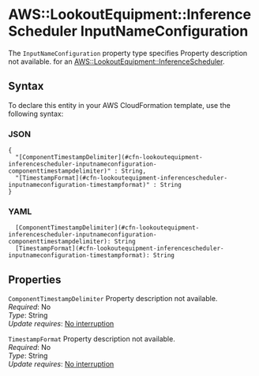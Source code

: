# AWS::LookoutEquipment::InferenceScheduler InputNameConfiguration<a name="aws-properties-lookoutequipment-inferencescheduler-inputnameconfiguration"></a>

<a name="aws-properties-lookoutequipment-inferencescheduler-inputnameconfiguration-description"></a>The `InputNameConfiguration` property type specifies Property description not available\. for an [AWS::LookoutEquipment::InferenceScheduler](aws-resource-lookoutequipment-inferencescheduler.md)\.

## Syntax<a name="aws-properties-lookoutequipment-inferencescheduler-inputnameconfiguration-syntax"></a>

To declare this entity in your AWS CloudFormation template, use the following syntax:

### JSON<a name="aws-properties-lookoutequipment-inferencescheduler-inputnameconfiguration-syntax.json"></a>

```
{
  "[ComponentTimestampDelimiter](#cfn-lookoutequipment-inferencescheduler-inputnameconfiguration-componenttimestampdelimiter)" : String,
  "[TimestampFormat](#cfn-lookoutequipment-inferencescheduler-inputnameconfiguration-timestampformat)" : String
}
```

### YAML<a name="aws-properties-lookoutequipment-inferencescheduler-inputnameconfiguration-syntax.yaml"></a>

```
  [ComponentTimestampDelimiter](#cfn-lookoutequipment-inferencescheduler-inputnameconfiguration-componenttimestampdelimiter): String
  [TimestampFormat](#cfn-lookoutequipment-inferencescheduler-inputnameconfiguration-timestampformat): String
```

## Properties<a name="aws-properties-lookoutequipment-inferencescheduler-inputnameconfiguration-properties"></a>

`ComponentTimestampDelimiter`  <a name="cfn-lookoutequipment-inferencescheduler-inputnameconfiguration-componenttimestampdelimiter"></a>
Property description not available\.  
*Required*: No  
*Type*: String  
*Update requires*: [No interruption](https://docs.aws.amazon.com/AWSCloudFormation/latest/UserGuide/using-cfn-updating-stacks-update-behaviors.html#update-no-interrupt)

`TimestampFormat`  <a name="cfn-lookoutequipment-inferencescheduler-inputnameconfiguration-timestampformat"></a>
Property description not available\.  
*Required*: No  
*Type*: String  
*Update requires*: [No interruption](https://docs.aws.amazon.com/AWSCloudFormation/latest/UserGuide/using-cfn-updating-stacks-update-behaviors.html#update-no-interrupt)